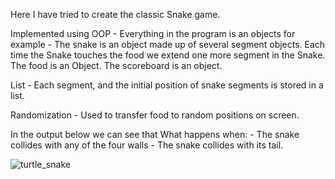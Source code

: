 Here I have tried to create the classic Snake game.

Implemented using OOP - 
	Everything in the program is an objects for example - The snake is an object made up of several segment objects. Each time the Snake touches the food we extend one more segment in the Snake. The food is an Object. The scoreboard is an object.

List - Each segment, and the initial position of snake segments is stored in a list.

Randomization - Used to transfer food to random positions on screen.

In the output below we can see that What happens when:
	- The snake collides with any of the four walls
	- The snake collides with its tail.

![turtle_snake ](https://user-images.githubusercontent.com/47264501/113079004-e2042380-91f1-11eb-97bc-2762d877af73.gif)
